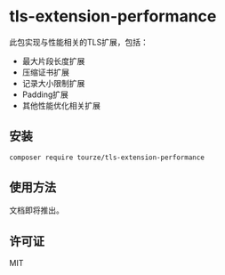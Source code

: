 # tls-extension-performance

此包实现与性能相关的TLS扩展，包括：

- 最大片段长度扩展
- 压缩证书扩展
- 记录大小限制扩展
- Padding扩展
- 其他性能优化相关扩展

## 安装

```bash
composer require tourze/tls-extension-performance
```

## 使用方法

文档即将推出。

## 许可证

MIT 